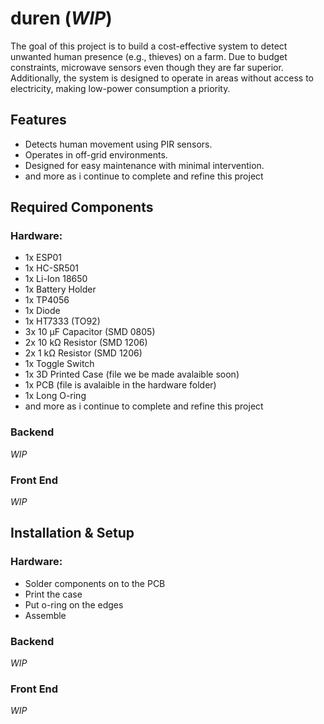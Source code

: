 # duren (*WIP*)
The goal of this project is to build a cost-effective system to detect unwanted human presence (e.g., thieves) on a farm. Due to budget constraints, microwave sensors even though they are far superior. Additionally, the system is designed to operate in areas without access to electricity, making low-power consumption a priority.

## Features
- Detects human movement using PIR sensors.
- Operates in off-grid environments.
- Designed for easy maintenance with minimal intervention.
- and more as i continue to complete and refine this project

## Required Components
### Hardware:
- 1x ESP01
- 1x HC-SR501
- 1x Li-Ion 18650
- 1x Battery Holder
- 1x TP4056
- 1x Diode 
- 1x HT7333 (TO92)
- 3x 10 µF Capacitor (SMD 0805)
- 2x 10 kΩ Resistor (SMD 1206)
- 2x 1 kΩ Resistor (SMD 1206)
- 1x Toggle Switch
- 1x 3D Printed Case (file we be made avalaible soon)
- 1x PCB (file is avalaible in the hardware folder)
- 1x Long O-ring
- and more as i continue to complete and refine this project
### Backend
*WIP*
### Front End
*WIP*

## Installation & Setup
### Hardware:
- Solder components on to the PCB
- Print the case
- Put o-ring on the edges
- Assemble
### Backend
*WIP*
### Front End
*WIP*
